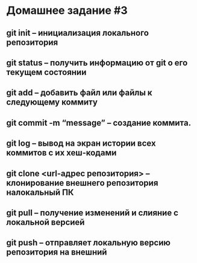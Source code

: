 # Домашнее задание #3
## git init – инициализация локального репозитория
## git status – получить информацию от git о его текущем состоянии
## git add – добавить файл или файлы к следующему коммиту
## git commit -m “message” – создание коммита.
## git log – вывод на экран истории всех коммитов с их хеш-кодами
## git clone <url-адрес репозитория> – клонирование внешнего репозитория налокальный ПК
## git pull – получение изменений и слияние с локальной версией
## git push – отправляет локальную версию репозитория на внешний